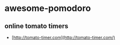 # awesome-pomodoro

## online tomato timers

 - [http://tomato-timer.com](http://tomato-timer.com/)

